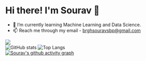    # Hi there! I'm Sourav 👋
- 🌱 I’m currently learning Machine Learning and Data Science.
- 📫 Reach me through my email - brghsouravsbp@gmail.com

![](https://visitor-badge.laobi.icu/badge?page_id=SouravBiswal.SouravBiswal)   <br/>                                                                                                        ![GitHub stats](https://github-readme-stats.vercel.app/api?username=SouravBiswal&show_icons=true&theme=dracula)   ![Top Langs](https://github-readme-stats.vercel.app/api/top-langs/?username=SouravBiswal&theme=dracula)  
[![Sourav's github activity graph](https://activity-graph.herokuapp.com/graph?username=SouravBiswal&theme=dracula)](https://github.com/SouravBiswal/github-readme-activity-graph)

